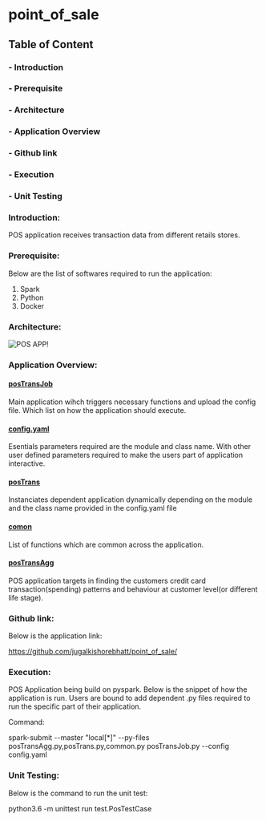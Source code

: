 # point_of_sale

## Table of Content

### - Introduction
### - Prerequisite
### - Architecture
### - Application Overview
### - Github link
### - Execution
### - Unit Testing

### Introduction:
POS application receives transaction data from different retails stores. 

### Prerequisite:
Below are the list of softwares required to run the application:
1) Spark
2) Python
3) Docker

### Architecture: 
![POS APP!](https://user-images.githubusercontent.com/18581106/179350169-36f80089-1248-4997-a5e2-a0665113e134.jpeg)

### Application Overview:

#### <u>posTransJob</u>
Main application wihch triggers necessary functions and upload the config file. Which list on how the application should execute.

#### <u>config.yaml</u>
Esentials parameters required are the module and class name. With other user defined parameters required to make the users part of application interactive.

#### <u>posTrans</u>
Instanciates dependent application dynamically depending on the module and the class name provided in the config.yaml file

#### <u>comon</u>
List of functions which are common across the application.

#### <u>posTransAgg</u>
POS application targets in finding the customers credit card transaction(spending) patterns and behaviour at customer level(or different life stage).

### Github link:
Below is the application link:

https://github.com/jugalkishorebhatt/point_of_sale/

### Execution:
POS Application being build on pyspark. Below is the snippet of how the application is run. Users are bound to add dependent .py files required to run the specific part of their application. 

Command:

spark-submit --master "local[*]" --py-files posTransAgg.py,posTrans.py,common.py posTransJob.py --config config.yaml

### Unit Testing:
Below is the command to run the unit test:

python3.6 -m unittest run test.PosTestCase
